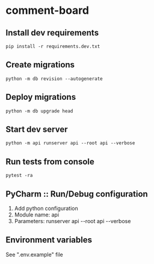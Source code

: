 # comment-board
## Install dev requirements
```shell script
pip install -r requirements.dev.txt
```
## Create migrations
```shell script
python -m db revision --autogenerate
```
## Deploy migrations
```shell script
python -m db upgrade head
```
## Start dev server
```shell script
python -m api runserver api --root api --verbose
```
## Run tests from console
```shell script
pytest -ra
```
## PyCharm :: Run/Debug configuration
1. Add python configuration
1. Module name: api
1. Parameters: runserver api --root api --verbose
## Environment variables
See ".env.example" file

